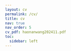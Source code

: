 ```yaml
---
layout: cv
permalink: /cv/
title: cv
nav: true
nav_order: 5
cv_pdf: haonanwang202411.pdf
toc:
  sidebar: left
---
```

